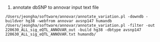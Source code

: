
1. annotate dbSNP to annovar input text file
~~~bashscript
/Users/jeongha/software/annovar/annotate_variation.pl -downdb -buildver hg38 -webfrom annovar avsnp147 humandb
/Users/jeongha/software/annovar/annotate_variation.pl -filter -out 220630_ALL_sig_eQTL_ANNOVAR_out -build hg38 -dbtype avsnp147 220630_ALL_sig_eQTL_ANNOVAR.txt humandb/
~~~
